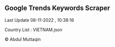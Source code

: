 

## Google Trends Keywords Scraper 
 
Last Update 08-11-2022 , 10:38:16

Country List :
VIETNAM.json



© Abdul Muttaqin 
